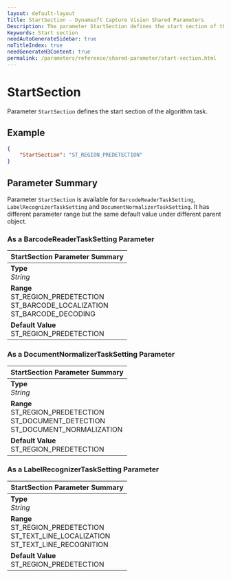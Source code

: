 ```yaml
---
layout: default-layout
Title: StartSection - Dynamsoft Capture Vision Shared Parameters
Description: The parameter StartSection defines the start section of the algorithm task.
Keywords: Start section
needAutoGenerateSidebar: true
noTitleIndex: true
needGenerateH3Content: true
permalink: /parameters/reference/shared-parameter/start-section.html
---
```


# StartSection

Parameter `StartSection` defines the start section of the algorithm task.

## Example

```json
{
    "StartSection": "ST_REGION_PREDETECTION"
}
```

## Parameter Summary

Parameter `StartSection` is available for  `BarcodeReaderTaskSetting`, `LabelRecognizerTaskSetting` and `DocumentNormalizerTaskSetting`. It has different parameter range but the same default value under different parent object.

### As a BarcodeReaderTaskSetting Parameter

| StartSection Parameter Summary |
| :---------------------------- |
| **Type**<br>*String* |
| **Range**<br>ST_REGION_PREDETECTION<br>ST_BARCODE_LOCALIZATION<br>ST_BARCODE_DECODING |
| **Default Value**<br>ST_REGION_PREDETECTION |

### As a DocumentNormalizerTaskSetting Parameter

| StartSection Parameter Summary |
| :---------------------------- |
| **Type**<br>*String* |
| **Range**<br>ST_REGION_PREDETECTION<br>ST_DOCUMENT_DETECTION<br>ST_DOCUMENT_NORMALIZATION |
| **Default Value**<br>ST_REGION_PREDETECTION |

### As a LabelRecognizerTaskSetting Parameter

| StartSection Parameter Summary |
| :---------------------------- |
| **Type**<br>*String* |
| **Range**<br>ST_REGION_PREDETECTION<br>ST_TEXT_LINE_LOCALIZATION<br>ST_TEXT_LINE_RECOGNITION |
| **Default Value**<br>ST_REGION_PREDETECTION |
